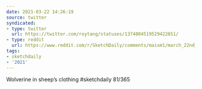 ```yaml
---
date: 2021-03-22 14:26:19
source: twitter
syndicated:
- type: twitter
  url: https://twitter.com/roytang/statuses/1374004519529422851/
- type: reddit
  url: https://www.reddit.com/r/SketchDaily/comments/maixm1/march_22nd_wolf_in_sheeps_clothing/grtby6b/
tags:
- sketchdaily
- '2021'
---
```


Wolverine in sheep’s clothing #sketchdaily 81/365